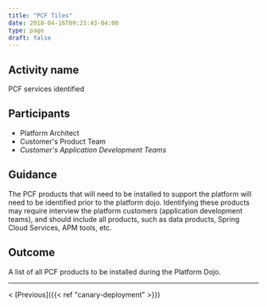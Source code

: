 ```yaml
---
title: "PCF Tiles"
date: 2018-04-16T09:23:43-04:00
type: page
draft: false
---
```

## Activity name
PCF services identified

## Participants
- Platform Architect
- Customer's Product Team
- _Customer's Application Development Teams_

## Guidance
The PCF products that will need to be installed to support the platform will need to be identified prior to the platform dojo.  Identifying these products may require interview the platform customers (application development teams), and should include all products, such as data products, Spring Cloud Services, APM tools, etc.

## Outcome
A list of all PCF products to be installed during the Platform Dojo.

---
< [Previous]({{< ref "canary-deployment" >}})

